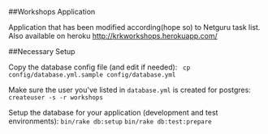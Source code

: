 ##Workshops Application

Application that has been modified according(hope so) to Netguru task list.
Also available on heroku http://krkworkshops.herokuapp.com/

##Necessary Setup

Copy the database config file (and edit if needed): 
` cp config/database.yml.sample config/database.yml`

Make sure the user you've listed in `database.yml` is created for postgres:
`createuser -s -r workshops`

Setup the database for your application (development and test environments):
`bin/rake db:setup`
`bin/rake db:test:prepare`
